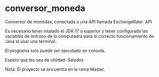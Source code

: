 # conversor_moneda
Conversor de monedas, conectada a una API llamada ExchangeRate- API

Es necesario tener intalado el JDK 17 o superior y tener configurado las variables de entrono de la computadra para el correcto funcionamiento de Java al usar una terminal. 

El programa solo puede ser ejecutado en consola. 

Espero que les sea de utilidad. Saludos 

Nota: El proyecto se encuentra en la rama Master. 
